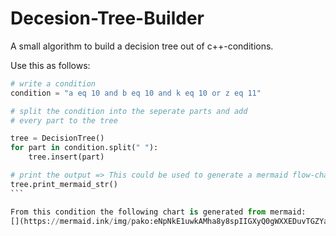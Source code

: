 # Decesion-Tree-Builder

A small algorithm to build a decision tree out of c++-conditions.

Use this as follows:

````python
# write a condition
condition = "a eq 10 and b eq 10 and k eq 10 or z eq 11"

# split the condition into the seperate parts and add
# every part to the tree

tree = DecisionTree()
for part in condition.split(" "):
    tree.insert(part)

# print the output => This could be used to generate a mermaid flow-chart
tree.print_mermaid_str()
```

From this condition the following chart is generated from mermaid:
[](https://mermaid.ink/img/pako:eNpNkE1uwkAMha8y8spIIGXyQ0gWXXEDuvTGZYaCIA4Nk0WLuHs9mShi589-z37yE46989DC98D3s_nck1iL_bAiKZDFrSKbzebDFFqh_4mDiS1JhhznE2YkOdps4ZyknhckfU1SJX89cUWyTYZq4i1JiV8LliTNu7zRxVnSN-m-XtzhdeGdCorkmBPbGLlEa2NrDq1rbY5_b50c1tD5oeOL0zc8SYwhCGffeYJWS-dPPN4CAclLpTyG_vArR2jDMPo1jHfHwe8vrA_soD3x7eFf_6TIXiE?type=png)](https://mermaid.live/edit#pako:eNpNkE1uwkAMha8y8spIIGXyQ0gWXXEDuvTGZYaCIA4Nk0WLuHs9mShi589-z37yE46989DC98D3s_nck1iL_bAiKZDFrSKbzebDFFqh_4mDiS1JhhznE2YkOdps4ZyknhckfU1SJX89cUWyTYZq4i1JiV8LliTNu7zRxVnSN-m-XtzhdeGdCorkmBPbGLlEa2NrDq1rbY5_b50c1tD5oeOL0zc8SYwhCGffeYJWS-dPPN4CAclLpTyG_vArR2jDMPo1jHfHwe8vrA_soD3x7eFf_6TIXiE)
